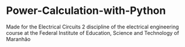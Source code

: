 # Power-Calculation-with-Python
Made for the Electrical Circuits 2 discipline of the electrical engineering course at the Federal Institute of Education, Science and Technology of Maranhão
